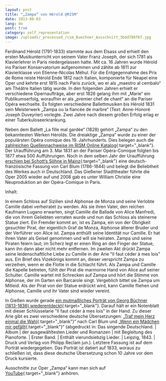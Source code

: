 ```yaml
---
layout: post
title: "„Zampa“ von Hérold @RISM"
date: 2013-06-03
lang: de
post: true
category: self_representation
image: /uploads/_processed_/csm_Buechner_Ausschnitt_3bdd780f6f.jpg
---
```



Ferdinand Hérold (1791-1833) stammte aus dem Elsass und erhielt den ersten Musikunterricht von seinem Vater Franz Joseph, der sich 1781 als Klavierlehrer in Paris niedergelassen hatte. Mit ca. 16 Jahren wurde Hérold ins Pariser Konservatorium aufgenommen und zählte ab 1811 zur Klavierklasse von Etienne-Nicolas Méhul. Für die Entgegennahme des Prix de Rome reiste Hérold Ende 1812 nach Italien, komponierte für Neapel eine Oper und kehrte erst 1815 nach Paris zurück, wo er als „maestro al cembalo“ am Théâtre Italien tätig wurde. In den folgenden Jahren erhielt er verschiedene Opernaufträge, aber erst 1826 gelang ihm mit „Marie“ ein Publikumserfolg, woraufhin er als „premier chef de chant“ an die Pariser Opéra wechselte. Es folgten verschiedene Ballettmusiken bis Hérold 1831 sein Meisterwerk „Zampa ou la fiancée de marbre“ (Text: Anne-Honoré Joseph Duveyrier) vorlegte. Zwei Jahre nach diesem großen Erfolg erlag er einer Tuberkuloseerkrankung.

Neben dem Ballett „La fille mal gardée“ (1828) gehört „Zampa“ zu den bekanntesten Werken Hérolds. Die dreiaktige „Zampa“ wurde zu einer der populärsten Opéra comique des 19. Jahrhunderts. Dies belegen auch die [zahlreichen Quellennachweise im RISM Online Katalog](https://opac.rism.info/search?View=rism&author=herold&title=zampa){:target="_blank"}. Der Uraufführung am 3. Mai 1831 an der Pariser Opéra-Comique folgten bis 1877 etwa 500 Aufführungen. Noch in dem selben Jahr der Uraufführung [erschien bei Schott‘s Söhne in Mainz](http://imslp.org/wiki/Zampa_%28H%C3%A9rold,_Ferdinand%29#Vocal_Scores){:target="_blank"} eine deutsch-französische Fassung von Carl Blum (1786-1844) und belegt die Beliebtheit des Werkes auch in Deutschland. Das Gießener Stadttheater führte die Oper 2005 wieder auf und 2008 gab es unter William Christie eine Neuproduktion an der Opéra-Comique in Paris.

Inhalt:

In einem Schloss auf Sizilien sind Alphonse de Monza und seine Verlobte Camille dabei verheiratet zu werden. Als sie ihren Vater, den reichen Kaufmann Lugano erwarten, singt Camille die Ballade von Alice Manfredi, die von ihrem Geliebten verraten wurde und nun das Schloss als steinerne Statue ziert. Ein Fremder kommt an, ist es Zampa, ein von der Obrigkeit gesuchter Pirat, der eigentlich Graf de Monza, Alphonse älterer Bruder und der Verführer von Alice ist. Zampa enthüllt seine Identität nur Camille. Er hat ihren Vater als Geisel genommen und will sie heiraten. Zampa und seine Piraten feiern laut; im Scherz legt er einen Ring an den Finger der Statue, kann ihn dann aber nicht mehr entfernen. Im zweiten Akt drückt Zampa seine leidenschaftliche Liebe zu Camille in der Arie "Il faut céder à mes lois" aus. Ein Brief des Vizekönigs kommt an, dieser verspricht Zampa zu verzeihen, wenn er die Flotte in die Schlacht führt. Als Zampa und Camille die Kapelle betreten, fühlt der Pirat die marmorne Hand von Alice auf seiner Schulter. Camille wartet mit Schrecken auf Zampa und hört die Stimme von Alphonse, der im Garten ein Barcarole singt. Vergeblich bittet sie Zampa um Mitleid. Als der Pirat von der Statue erdrückt wird, kann Camille fliehen und Alphonse, Camille und ihr Vater sind wieder vereint.

In Gießen wurde gerade [ein mutmaßliches Porträt von Georg Büchner (1813-1836) wiederentdeckt](http://www.sueddeutsche.de/kultur/mutmassliches-georg-buechner-bildnis-errol-flynn-fuer-germanisten-1.1682488){:target="_blank"}. Darauf hält er ein Notenblatt mit dieser Schlüsselarie "Il faut céder à mes lois" in der Hand. Zu dieser Arie gibt es zwei verschiedene deutsche Übersetzungen: „[Traf mein Herz einmal die Wahl](http://opac.rism.info/index.php?id=6&no_cache=1&tx_bsbsearch_pi1%5Bsmode%5D=advanced&tx_bsbsearch_pi1%5Bfield%5D%5B0%5D=stitle&tx_bsbsearch_pi1%5Bfield%5D%5B1%5D=sauthor&tx_bsbsearch_pi1%5Bfield%5D%5B2%5D=stitle&tx_bsbsearch_pi1%5Bquery%5D%5B0%5D=Traf%20mein%20Herz%20einmal%20die%20Wahl%3B%20%5BIl%20faut%20c%C3%A9der%20%C3%A0%20me%20loix%5D&tx_bsbsearch_pi1%5Bsubmit_button%5D=Suche){:target="_blank"}“ nach Carl Blum und „[Wenn ein Mädchen mir gefällt](http://opac.rism.info/search?documentid=403007627){:target="_blank"}“ (abgedruckt in: Das singende Deutschland. | Album | der ausgewähltesten Lieder und Romanzen | mit Begleitung des Pianoforte. | Erster Band. | Enthält vierundsiebzig Lieder. | Leipzig, 1843. | Druck und Verlag von Philipp Reclam jun.). Letztere Fassung ist auf dem Porträt wiedergegeben. Das Porträt ist datiert auf 1833, woraus zu schließen ist, dass diese deutsche Übersetzung schon 10 Jahre vor dem Druck kursierte.



Ausschnitte zur Oper „Zampa“ kann man sich auf [YouTube](http://www.youtube.com/results?search_query=herold+zampa&oq=herold+zampa&gs_l=youtube.3...0.0.0.6194.0.0.0.0.0.0.0.0..0.0...0.0...1ac..11.youtube){:target="_blank"} anhören.